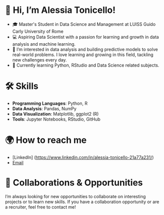 # 👋 Hi, I’m Alessia Tonicello!

- 🎓 Master's Student in Data Science and Management at LUISS Guido Carly University of Rome
- 💻 Aspiring Data Scientist with a passion for learning and growth in data analysis and machine learning.
- 👀 I’m interested in data analysis and building predictive models to solve real-world problems. I love learning and growing in this field, tackling new challenges every day.
- 🌱 Currently learning Python, RStudio and Data Science related subjects.


# 🛠️ Skills
- **Programming Languages**: Python, R
- **Data Analysis**: Pandas, NumPy
- **Data Visualization**: Matplotlib, ggplot2 (R)
- **Tools**: Jupyter Notebooks, RStudio, GitHub
  

# 🌍 How to reach me 
- [LinkedIn] (https://www.linkedin.com/in/alessia-tonicello-21a77a231/)
- [Email](alessiatonicello@email.com)


# 🔧 Collaborations & Opportunities
I’m always looking for new opportunities to collaborate on interesting projects or to learn new skills. If you have a collaboration opportunity or are a recruiter, feel free to contact me!






<!---
alessia-tonicello/alessia-tonicello is a ✨ special ✨ repository because its `README.md` (this file) appears on your GitHub profile.
You can click the Preview link to take a look at your changes.
--->

